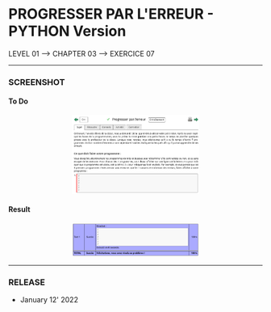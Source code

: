 # PROGRESSER PAR L'ERREUR - PYTHON Version
LEVEL 01 --> CHAPTER 03 --> EXERCICE 07

---
### **SCREENSHOT**

#### To Do
<div align="center">
    <img
        src="https://github.com/Ayckinn/PYTHON/blob/main/FRANCE-IOI/LEVEL_01/Chapter_03/07_progresser_erreur/todo.png"
        alt="DEMO"
        style="width:50%">
</div>

#### Result
<div align="center">
    <img
        src="https://github.com/Ayckinn/PYTHON/blob/main/FRANCE-IOI/LEVEL_01/Chapter_03/07_progresser_erreur/result.png"
        alt="DEMO"
        style="width:50%">
</div>

---
### **RELEASE**

- January 12' 2022